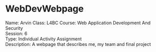 # WebDevWebpage <br>
Name: Arvin
Class: L4BC
Course: Web Application Development And Security <br>
Session: 6 <br>
Type: Individual Activity Assignment <br>
Description: A webpage that describes me, my team and final project <br>
